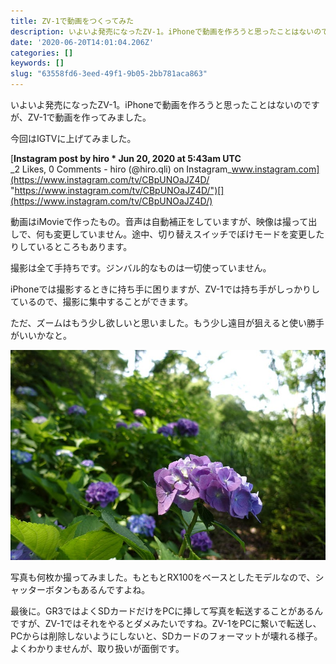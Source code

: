 ```yaml
---
title: ZV-1で動画をつくってみた
description: いよいよ発売になったZV-1。iPhoneで動画を作ろうと思ったことはないのですが、ZV-1で動画を作ってみました。
date: '2020-06-20T14:01:04.206Z'
categories: []
keywords: []
slug: "63558fd6-3eed-49f1-9b05-2bb781aca863"
---
```

いよいよ発売になったZV-1。iPhoneで動画を作ろうと思ったことはないのですが、ZV-1で動画を作ってみました。

今回はIGTVに上げてみました。

[**Instagram post by hiro \* Jun 20, 2020 at 5:43am UTC**  
_2 Likes, 0 Comments - hiro (@hiro.qli) on Instagram_www.instagram.com](https://www.instagram.com/tv/CBpUNOaJZ4D/ "https://www.instagram.com/tv/CBpUNOaJZ4D/")[](https://www.instagram.com/tv/CBpUNOaJZ4D/)

動画はiMovieで作ったもの。音声は自動補正をしていますが、映像は撮って出しで、何も変更していません。途中、切り替えスイッチでぼけモードを変更したりしているところもあります。

撮影は全て手持ちです。ジンバル的なものは一切使っていません。

iPhoneでは撮影するときに持ち手に困りますが、ZV-1では持ち手がしっかりしているので、撮影に集中することができます。

ただ、ズームはもう少し欲しいと思いました。もう少し遠目が狙えると使い勝手がいいかなと。

![](1__qJ__Ul2__cFge0RBxUhXtoXg.jpeg)

写真も何枚か撮ってみました。もともとRX100をベースとしたモデルなので、シャッターボタンもあるんですよね。

最後に。GR3ではよくSDカードだけをPCに挿して写真を転送することがあるんですが、ZV-1ではそれをやるとダメみたいですね。ZV-1をPCに繋いで転送し、PCからは削除しないようにしないと、SDカードのフォーマットが壊れる様子。よくわかりませんが、取り扱いが面倒です。